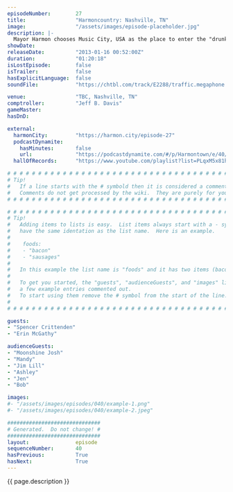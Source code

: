 ```yaml
---
episodeNumber:        27
title:                "Harmoncountry: Nashville, TN"
image:                "/assets/images/episode-placeholder.jpg"
description: |-
  Mayor Harmon chooses Music City, USA as the place to enter the "drunk Brian Wilson" phase of his podcasting career. Is his mistake the pre-show Jaggerbombs or the mid-show moonshine? In any case, let this episode stand as a cautionary tale.
showDate:             
releaseDate:          "2013-01-16 00:52:00Z"
duration:             "01:20:18"
isLostEpisode:        false
isTrailer:            false
hasExplicitLanguage:  false
soundFile:            "https://chtbl.com/track/E2288/traffic.megaphone.fm/STA1538092440.mp3?updated=1560294145"

venue:                "TBC, Nashville, TN"
comptroller:          "Jeff B. Davis"
gameMaster:           
hasDnD:               

external:
  harmonCity:         "https://harmon.city/episode-27"
  podcastDynamite:
    hasMinutes:       false
    url:              "https://podcastdynamite.com/#/p/Harmontown/e/40/27"
  hallOfRecords:      "https://www.youtube.com/playlist?list=PLqxM5x81hNOYtoiVl3Jmf8LPvk4sHdNZ0"

# # # # # # # # # # # # # # # # # # # # # # # # # # # # # # # # # # # # # # # # # # # # #
# Tip!
#   If a line starts with the # symbold then it is considered a comment.
#   Comments do not get processed by the wiki.  They are purely for your information.
# # # # # # # # # # # # # # # # # # # # # # # # # # # # # # # # # # # # # # # # # # # # #

# # # # # # # # # # # # # # # # # # # # # # # # # # # # # # # # # # # # # # # # # # # # #
# Tip!
#   Adding items to lists is easy.  List items always start with a - symbol and have
#   have the same identation as the list name.  Here is an example.
#
#    foods:
#    - "bacon"
#    - "sausages"
#
#   In this example the list name is "foods" and it has two items (bacon, and sausages).
#
#   To get you started, the "guests", "audienceGuests", and "images" lists below have
#   a few example entries commented out.
#   To start using them remove the # symbol from the start of the line.
#
# # # # # # # # # # # # # # # # # # # # # # # # # # # # # # # # # # # # # # # # # # # # #

guests:
- "Spencer Crittenden"
- "Erin McGathy"

audienceGuests:
- "Moonshine Josh"
- "Mandy"
- "Jim Lill"
- "Ashley"
- "Jen"
- "Bob"

images:
#- "/assets/images/episodes/040/example-1.png"
#- "/assets/images/episodes/040/example-2.jpeg"

##############################
# Generated.  Do not change! #
##############################
layout:               episode
sequenceNumber:       40
hasPrevious:          True
hasNext:              True
---
```


<!-- The episode description will be rendered here -->
{{ page.description }}

<!-- Add your content BELOW here -->
<!-- vvvvvvvvvvvvvvvvvvvvvvvvvvv -->




<!-- ^^^^^^^^^^^^^^^^^^^^^^^^^^^ -->
<!-- Add your content ABOVE here -->

<!-- The episode gallery will be rendered here -->